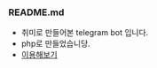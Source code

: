 ### README.md

- 취미로 만들어본 telegram bot 입니다.
- php로 만들었습니당.
- [이용해보기](tg://resolve?domain=deletable_bot)